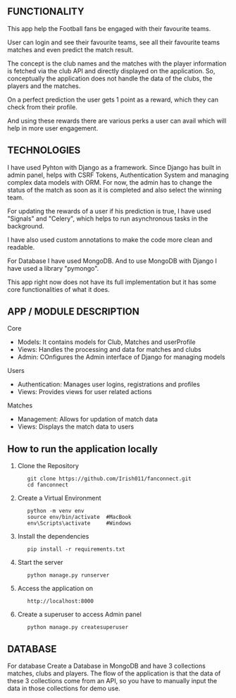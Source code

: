 ## FUNCTIONALITY ##

This app help the Football fans be engaged with their favourite teams.

User can login and see their favourite teams, see all their favourite teams matches and even predict the match result.

The concept is the club names and the matches with the player information is fetched via the club API and directly displayed on the application. 
So, conceptually the application does not handle the data of the clubs, the players and the matches.

On a perfect prediction the user gets 1 point as a reward, which they can check from their profile.

And using these rewards there are various perks a user can avail which will help in more user engagement.

## TECHNOLOGIES ##

I have used Pyhton with Django as a framework. Since Django has built in admin panel, helps with CSRF Tokens, Authentication System and managing complex data models with ORM.
For now, the admin has to change the status of the match as soon as it is completed and also select the winning team.

For updating the rewards of a user if his prediction is true, I have used "Signals" and "Celery", which helps to run asynchronous tasks in the background.

I have also used custom annotations to make the code more clean and readable.

For Database I have used MongoDB. And to use MongoDB with Django I have used a library "pymongo". 

This app right now does not have its full implementation but it has some core functionalities of what it does.

## APP / MODULE DESCRIPTION ##

Core
- Models: It contains models for Club, Matches and userProfile
- Views: Handles the processing and data for matches and clubs
- Admin: COnfigures the Admin interface of Django for managing models

Users
- Authentication: Manages user logins, registrations and profiles
- Views: Provides views for user related actions

Matches
- Management: Allows for updation of match data
- Views: Displays the match data to users

## How to run the application locally

1) Clone the Repository
   ```
      git clone https://github.com/Irish011/fanconnect.git
      cd fanconnect
   ```
   
2) Create a Virtual Environment
   ```
      python -m venv env
      source env/bin/activate  #MacBook
      env\Scripts\activate     #Windows
   ```
   
3) Install the dependencies
   ```
      pip install -r requirements.txt
   ```
   
5) Start the server
   ```
      python manage.py runserver
   ```
   
7) Access the application on
   ```
      http://localhost:8000
   ```
   
9) Create a superuser to access Admin panel
   ```
      python manage.py createsuperuser
   ```

## DATABASE

For database Create a Database in MongoDB and have 3 collections matches, clubs and players. The flow of the application is that the data of these 3 collections come from an API, so you have to manually input the data in those collections for demo use.

